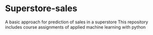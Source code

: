 # Superstore-sales
A basic approach for prediction of sales in a superstore
This repository includes course assignments of applied machine learning with python
